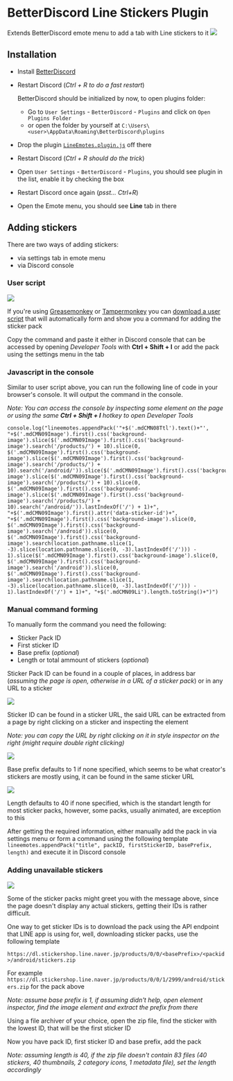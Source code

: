 # BetterDiscord Line Stickers Plugin

Extends BetterDiscord emote menu to add a tab with Line stickers to it
![](https://images-2.discordapp.net/.eJwVwlEOgyAMANC7cADaCdrgbQgSNGpLaM0-lt19Wd77uGdcbnW7WdcVYDu0yNi8mozcqm8i7aq5H-qL3JDNctnvyqYwIaWQMFDCv4ARpjDHV1qWSISIhBHh4ZPlzb5zc98fBl4izw.ck5ayHbH8eRafxBrT6QxQYinoOA)


## Installation 

*   Install [BetterDiscord](https://betterdiscord.net/)
*   Restart Discord (*Ctrl + R to do a fast restart*)

    BetterDiscord should be initialized by now, to open plugins folder:
	
	*   Go to `User Settings` - `BetterDiscord` - `Plugins` and click on `Open Plugins Folder`
	*   or open the folder by yourself at `C:\Users\<user>\AppData\Roaming\BetterDiscord\plugins`

*   Drop the plugin [`LineEmotes.plugin.js`](https://raw.githubusercontent.com/awaken1ng/bd-linestickers/master/LineEmotes.plugin.js) off there
*   Restart Discord (*Ctrl + R should do the trick*)
*   Open `User Settings` - `BetterDiscord` - `Plugins`, you should see plugin in the list, enable it by checking the box
*   Restart Discord once again (*psst... Ctrl+R*) 
*   Open the Emote menu, you should see **Line** tab in there


## Adding stickers

There are two ways of adding stickers:

*   via settings tab in emote menu
*   via Discord console

### User script

![](https://images-1.discordapp.net/.eJwNyMsNwyAMANBdGADzsUOUbRBBJGpiI3DUQ9Xd23d8H_OMy2zmUO1zA9jPWWTsdqqM3KptIu2quZ_TFrkhq-Zy3JV1QogeMYQY_YoJE6H7F6U1OYq4LOQTOYSHXyxvtp2b-f4ABU4i0g.OrvthoOSXV27-F1JgirG_viHXH0)

If you're using [Greasemonkey](https://addons.mozilla.org/en-US/firefox/addon/greasemonkey/) or [Tampermonkey](https://chrome.google.com/webstore/detail/tampermonkey/dhdgffkkebhmkfjojejmpbldmpobfkfo) you can [download a user script](https://greasyfork.org/en/scripts/23630) that will automatically form and show you a command for adding the sticker pack

Copy the command and paste it either in Discord console that can be accessed by opening *Developer Tools* with **Ctrl + Shift + I** or add the pack using the settings menu in the tab

### Javascript in the console
Similar to user script above, you can run the following line of code in your browser's console. It will output the command in the console.

*Note: You can access the console by inspecting some element on the page or using the same **Ctrl + Shift + I** hotkey to open Developer Tools* 

```
console.log("lineemotes.appendPack('"+$('.mdCMN08Ttl').text()+"', "+$('.mdCMN09Image').first().css('background-image').slice($('.mdCMN09Image').first().css('background-image').search('/products/') + 10).slice(0, $('.mdCMN09Image').first().css('background-image').slice($('.mdCMN09Image').first().css('background-image').search('/products/') + 10).search('/android/')).slice($('.mdCMN09Image').first().css('background-image').slice($('.mdCMN09Image').first().css('background-image').search('/products/') + 10).slice(0, $('.mdCMN09Image').first().css('background-image').slice($('.mdCMN09Image').first().css('background-image').search('/products/') + 10).search('/android/')).lastIndexOf('/') + 1)+", "+$('.mdCMN09Image').first().attr('data-sticker-id')+", "+$('.mdCMN09Image').first().css('background-image').slice(0, $('.mdCMN09Image').first().css('background-image').search('/android')).slice(0, $('.mdCMN09Image').first().css('background-image').search(location.pathname.slice(1, -3).slice(location.pathname.slice(0, -3).lastIndexOf('/'))) - 1).slice($('.mdCMN09Image').first().css('background-image').slice(0, $('.mdCMN09Image').first().css('background-image').search('/android')).slice(0, $('.mdCMN09Image').first().css('background-image').search(location.pathname.slice(1, -3).slice(location.pathname.slice(0, -3).lastIndexOf('/'))) - 1).lastIndexOf('/') + 1)+", "+$('.mdCMN09Li').length.toString()+")")
```

### Manual command forming

To manually form the command you need the following:

  * Sticker Pack ID
  * First sticker ID
  * Base prefix (*optional*)
  * Length or total ammount of stickers (*optional*)

Sticker Pack ID can be found in a couple of places, in address bar (*assuming the page is open, otherwise in a URL of a sticker pack*) or in any URL to a sticker

![](https://images-2.discordapp.net/.eJwNyMENwyAMAMBdGABiMHGaPToAAkSQCEbgvqLu3t7zHvWZTZ3qEhnrNCbVFXkmvYRnKFkX5tJyGHXpyLcJIiFed-6yjHWAaK1zcCAhedz-5enlHZBFOtwO-2beXaq0nECPXtT3B0kzIz0.-bM9Wl9JxDB8FjYm4QGeV2NInbM)

Sticker ID can be found in a sticker URL, the said URL can be extracted from a page by right clicking on a sticker and inspecting the element

*Note: you can copy the URL by right clicking on it in style inspector on the right (might require double right clicking)*

![](https://images-2.discordapp.net/.eJwNyEEOhCAMAMC_8ACqUALrbwgSNGpLaM0ezP59neM85h6nWcym2mUBWHcpPFYryiO3ahtzO2vuu9jCF2TVXLarkgo4PyM65_2cMGIMOL0V4if5hMEFRD9FBzcdxF-ynZr5_QEFuiLV.ymBP2UZZnvdptHk594Csml_iDJU)

Base prefix defaults to 1 if none specified, which seems to be what creator's stickers are mostly using, it can be found in the same sticker URL

![](https://images-2.discordapp.net/.eJwNyEEOhCAMAMC_8ACQUgT9DUGCRm0J1Oxhs39f5zhf9fRLrWoXaWM1ZjtG5r7pIdxTLboy16ukdgyd-TZJJOX9LiTDgLOIAM7ZiAGDx-ktHye72DAD-Ohgmc1DJ_GHdKOqfn8FCSLT.Yiw4CJreyn16sXVtpc9J7JiiG0g)

Length defaults to 40 if none specified, which is the standart length for most sticker packs, however, some packs, usually animated, are exception to this

After getting the required information, either manually add the pack in via settings menu or form a command using the following template
`lineemotes.appendPack("title", packID, firstStickerID, basePrefix, length)` and execute it in Discord console

### Adding unavailable stickers

![](https://images-1.discordapp.net/.eJwNyUsOwyAMANG7cADMx5Q0t0EEkagJRthRFlXvXmb55qvucapV7SKdV4Dt4Exj0yw0Ui26EtWzpH6wznRBEkl5v0oTBuctonPe2wUjxoBmUljMy3gbZ-E9H9zt0-hpureqfn8FBCLS.r9K2Q2sq5ffMRkxjoFauBmz0f7U)

Some of the sticker packs might greet you with the message above, since the page doesn't display any actual stickers, getting their IDs is rather difficult.

One way to get sticker IDs is to download the pack using the API endpoint that LINE app is using for, well, downloading sticker packs, use the following template

`https://dl.stickershop.line.naver.jp/products/0/0/<basePrefix>/<packid>/android/stickers.zip`

For example `https://dl.stickershop.line.naver.jp/products/0/0/1/2999/android/stickers.zip` for the pack above

*Note: assume base prefix is 1, if assuming didn't help, open element inspector, find the image element and extract the prefix from there*

Using a file archiver of your choice, open the zip file, find the sticker with the lowest ID, that will be the first sticker ID

Now you have pack ID, first sticker ID and base prefix, add the pack

*Note: assuming length is 40, if the zip file doesn't contain 83 files (40 stickers, 40 thumbnails, 2 category icons, 1 metadata file), set the length accordingly*
